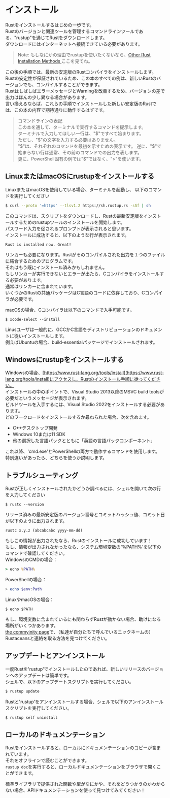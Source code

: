 # インストール
Rustをインストールするはじめの一歩です。  
Rustのバージョンと関連ツールを管理するコマンドラインツールである、"rustup"を通じてRustをダウンロードします。  
ダウンロードにはインターネットへ接続できている必要があります。  


> Note: もしなにかの理由でrustupを使いたくないなら、[Other Rust Installation Methods
](https://forge.rust-lang.org/infra/other-installation-methods.html)ここを見てね。

この後の手順では、最新の安定版のRustコンパイラをインストールします。  
Rustの安定性が保証されているため、この本のすべての例は、新しいRustのバージョンでも、コンパイルすることができます。  
RustはしばしばエラーメッセージとWarningを改善するため、バージョンの差で出力はほんの少し異なる場合があります。  
言い換えるならば、これらの手順でインストールした新しい安定版のRustでは、この本の内容で期待通りに動作するはずです。  

> コマンドラインの表記  
> この本を通して、ターミナルで実行するコマンドを提示します。  
> ターミナルで入力してほしい一行は、"\$"ですべて始まります。  
> ただし、"\$"の文字を入力する必要はありません。  
> "\$"は、それぞれのコマンドを最初を示すための表示です。
> 逆に、"\$"で始まらない行は通常、その前のコマンドでの出力を表します。  
> 更に、PowerShell固有の例では"\$"ではなく、"\>"を使います。

## LinuxまたはmacOSにrustupをインストールする
LinuxまたはmacOSを使用している場合、ターミナルを起動し、
以下のコマンドを実行してください  

``` bash
$ curl --proto '=https' --tlsv1.2 https://sh.rustup.rs -sSf | sh
```

このコマンドは、スクリプトをダウンロードし、Rustの最新安定版をインストールするためのrustupツールのインストールを開始します。  
パスワード入力を促されるプロンプトが表示されると思います。  
インストールに成功すると、以下のような行が表示されます。
```
Rust is installed now. Great!
```
リンカーも必要になります。Rustがそのコンパイルされた出力を１つのファイルに結合するためのプログラムです。  
それはもう既にインストール済みかもしれません。  
もしリンカーが実行できないとエラーが出たら、Cコンパイラをインストールする必要があります。  
通常はリンカーに含まれています。  
いくつかのRustの共通パッケージはC言語のコードに依存しており、Cコンパイラが必要です。  

macOSの場合、Cコンパイラは以下のコマンドで入手可能です。  
``` shell
$ xcode-select --install
```
Linusユーザは一般的に、GCCかC言語をディストリビューションのドキュメントに従いインストールします。  
例えばUbuntuの場合、build-essentialパッケージでインストールされます。  

## Windowsにrustupをインストールする

Windowsの場合、[https://www.rust-lang.org/tools/install](https://www.rust-lang.org/tools/install)にアクセスし、Rustのインストール手順に従ってください。  
インストールの中のポイントで、Visual Studio 2013以降のMSVC build toolsが必要だというメッセージが表示されます。  
ビルドツールを入手するには、Visual Studio 2022をインストールする必要があります。  
どのワークロードをインストールするか尋ねられた場合、次を含めます。  
- C++デスクトップ開発  
- Windows 10または11 SDK
- 他の選択した言語パックとともに「英語の言語パックコンポーネント」  

これ以降、'cmd.exe'とPowerShellの両方で動作するコマンドを使用します。  
特別違いがあったら、どちらを使うか説明します。  

## トラブルシューティング
Rustが正しくインストールされたかどうか調べるには、シェルを開いて次の行を入力してください  
``` shell
$ rustc --version
```
リリース済みの最新安定版のバージョン番号とコミットハッシュ値、コミット日が以下のように出力されます。
```
rustc x.y.z (abcabcabc yyyy-mm-dd)
```

もしこの情報が出力されたなら、Rustのインストールに成功しています！  
もし、情報が出力されなかったなら、システム環境変数の'\%PATH\%'を以下のコマンドで確認してください。  
WindowsのCMDの場合：  
``` cmd
> echo %PATH%
``` 
PowerShellの場合：  
``` powershell
> echo $env:Path
``` 
LinuxやmacOSの場合：  
``` shell
$ echo $PATH
```
もし、環境変数に含まれているにも関わらずRustが動かない場合、助けになる場所がいくつかあります。  
[the commyinity page](https://www.rust-lang.org/community)で、（私達が自分たちで呼んでいるニックネームの）Rustaceansと連絡を取る方法を見つけてください。  
## アップデートとアンインストール
一度Rustを'rustup'でインストールしたのであれば、新しいリリースのバージョンへのアップデートは簡単です。  
シェルで、以下のアップデートスクリプトを実行してください。  
``` bash
$ rustup update
```
Rustと'rustup'をアンインストールする場合、シェルで以下のアンインストールスクリプトを実行してください。  
``` bash
$ rustup self uninstall
```

## ローカルのドキュメンテーション
Rustをインストールすると、ローカルにドキュメンテーションのコピーが含まれています。  
それをオフラインで読むことができます。  
``` rustup doc ```を実行すると、ローカルドキュメンテーションをブラウザで開くことができます。  

標準ライブラリで提供された関数や型がなにかや、それをどうつかうのかわからない場合、APIドキュメンテーションを使って見つけてみてください！